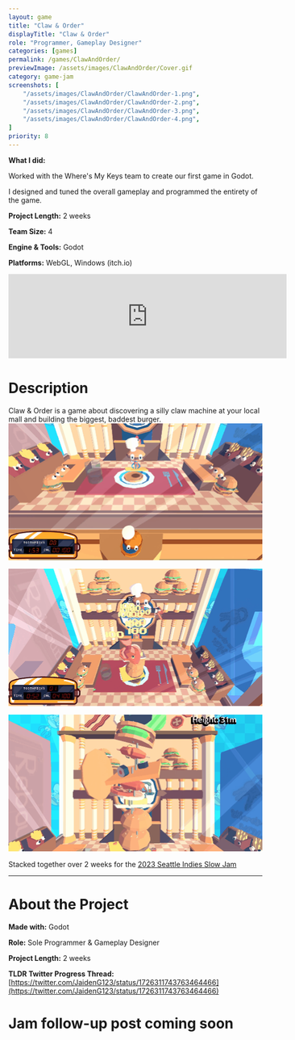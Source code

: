 ```yaml
---
layout: game
title: "Claw & Order"
displayTitle: "Claw & Order"
role: "Programmer, Gameplay Designer"
categories: [games]
permalink: /games/ClawAndOrder/
previewImage: /assets/images/ClawAndOrder/Cover.gif
category: game-jam
screenshots: [
    "/assets/images/ClawAndOrder/ClawAndOrder-1.png",
    "/assets/images/ClawAndOrder/ClawAndOrder-2.png",
    "/assets/images/ClawAndOrder/ClawAndOrder-3.png",
    "/assets/images/ClawAndOrder/ClawAndOrder-4.png",
]
priority: 8 
---
```

**What I did:** 

Worked with the Where's My Keys team to create our first game in Godot.

I designed and tuned the overall gameplay and programmed the entirety of the game.
 
**Project Length:** 2 weeks

**Team Size:** 4

**Engine & Tools:** Godot

**Platforms:** WebGL, Windows (itch.io)

<!--more-->


<div class="itch-container">
<iframe frameborder="0" src="https://itch.io/embed/2325668?bg_color=b6eafc&amp;fg_color=222222&amp;link_color=fa5c5c&amp;border_color=9eaab3" width="552" height="167"><a href="https://jaideng123.itch.io/claw-and-order">Claw &amp; Order by Jaiden Gerig, lzklein, bordenary, Brandon Garcia</a></iframe>
</div>

# Description
Claw & Order is a game about discovering a silly claw machine at your local mall and building the biggest, baddest burger.
![Gif of Gameplay](/assets/images/ClawAndOrder/drop-1.gif)

![Another Gif of Gameplay](/assets/images/ClawAndOrder/drop-2.gif)

![Another Another Gif of Gameplay](/assets/images/ClawAndOrder/result.gif)


Stacked together over 2 weeks for the [2023 Seattle Indies Slow Jam](https://itch.io/jam/seattle-indies-slow-jam-2023)


---
# About the Project
**Made with:** Godot

**Role:** Sole Programmer & Gameplay Designer

**Project Length:** 2 weeks

**TLDR Twitter Progress Thread:** [https://twitter.com/JaidenG123/status/1726311743763464466](https://twitter.com/JaidenG123/status/1726311743763464466)

# Jam follow-up post coming soon